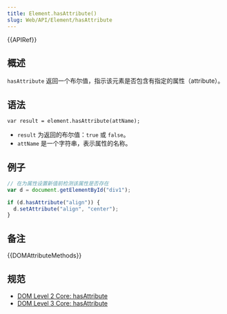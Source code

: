 ```yaml
---
title: Element.hasAttribute()
slug: Web/API/Element/hasAttribute
---
```


{{APIRef}}

## 概述

`hasAttribute` 返回一个布尔值，指示该元素是否包含有指定的属性（attribute）。

## 语法

```plain
var result = element.hasAttribute(attName);
```

- `result` 为返回的布尔值：`true` 或 `false`。
- `attName` 是一个字符串，表示属性的名称。

## 例子

```js
// 在为属性设置新值前检测该属性是否存在
var d = document.getElementById("div1");

if (d.hasAttribute("align")) {
  d.setAttribute("align", "center");
}
```

## 备注

{{DOMAttributeMethods}}

## 规范

- [DOM Level 2 Core: hasAttribute](http://www.w3.org/TR/DOM-Level-2-Core/core.html#ID-ElHasAttr)
- [DOM Level 3 Core: hasAttribute](http://www.w3.org/TR/DOM-Level-3-Core/core.html#ID-ElHasAttr)
